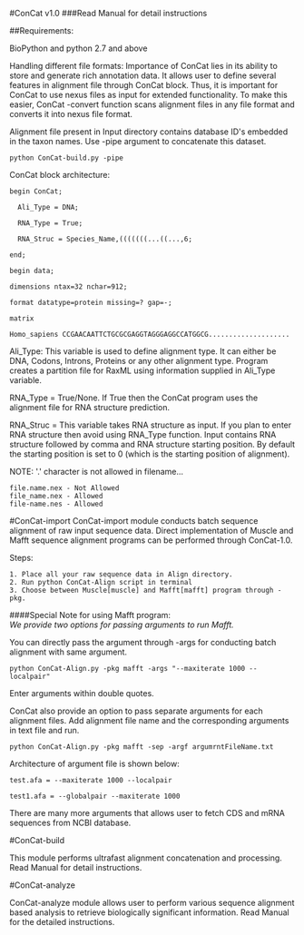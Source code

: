 #ConCat v1.0
###Read Manual for detail instructions

##Requirements:

BioPython and python 2.7 and above

Handling different file formats: Importance of ConCat lies in its ability to store and generate rich annotation data. It allows user to define several features in alignment file through ConCat block. Thus, it is important for ConCat to use nexus files as input for extended functionality. To make this easier, ConCat -convert function scans alignment files in any file format and converts it into nexus file format. 

Alignment file present in Input directory contains database ID's embedded in  the taxon names. Use -pipe argument to concatenate this dataset.

``` 
python ConCat-build.py -pipe
```

ConCat block architecture:

```
begin ConCat;

  Ali_Type = DNA; 

  RNA_Type = True; 

  RNA_Struc = Species_Name,(((((((...((...,6;

end;

begin data;

dimensions ntax=32 nchar=912;

format datatype=protein missing=? gap=-;

matrix

Homo_sapiens CCGAACAATTCTGCGCGAGGTAGGGAGGCCATGGCG....................
```

Ali_Type: This variable is used to define alignment type. It can either be DNA, Codons, Introns, Proteins or any other alignment type. Program creates a partition file for RaxML using information supplied in Ali_Type variable.

RNA_Type = True/None. If True then the ConCat program uses the alignment file for RNA structure prediction.

RNA_Struc = This variable takes RNA structure as input. If you plan to enter RNA structure then avoid using RNA_Type function. Input contains RNA structure followed by comma and RNA structure starting position. By default the starting position is set to 0 (which is the starting position of alignment).

NOTE: '.' character is not allowed in filename...

```
file.name.nex - Not Allowed
file_name.nex - Allowed
file-name.nes - Allowed
```

#ConCat-import
ConCat-import module conducts batch sequence alignment of raw input sequence data. Direct implementation of Muscle and Mafft sequence alignment programs can be performed through ConCat-1.0.

Steps:
```
1. Place all your raw sequence data in Align directory. 
2. Run python ConCat-Align script in terminal
3. Choose between Muscle[muscle] and Mafft[mafft] program through -pkg. 
```

####Special Note for using Mafft program:  
*We provide two options for passing arguments to run Mafft.*

You can directly pass the argument through -args for conducting batch alignment with same argument.

```
python ConCat-Align.py -pkg mafft -args "--maxiterate 1000 --localpair"
```

Enter arguments within double quotes.


ConCat also provide an option to pass separate arguments for each alignment files. Add alignment file name and the corresponding arguments in text file and run.
```
python ConCat-Align.py -pkg mafft -sep -argf argumrntFileName.txt
```

Architecture of argument file is shown below:

```
test.afa = --maxiterate 1000 --localpair

test1.afa = --globalpair --maxiterate 1000
```

There are many more arguments that allows user to fetch CDS and mRNA sequences from NCBI database.

#ConCat-build

This module performs ultrafast alignment concatenation and processing. Read Manual for detail instructions.

#ConCat-analyze

ConCat-analyze module allows user to perform various sequence alignment based analysis to retrieve biologically significant information. Read Manual for the detailed instructions.


